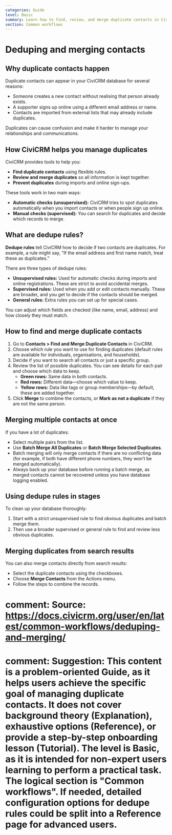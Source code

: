 ```yaml
---
categories: Guide
level: Basic
summary: Learn how to find, review, and merge duplicate contacts in CiviCRM so your organisation’s contact list stays clean and accurate, using easy-to-follow steps and built-in tools.
section: Common workflows
---
```


# Deduping and merging contacts

## Why duplicate contacts happen

Duplicate contacts can appear in your CiviCRM database for several reasons:
- Someone creates a new contact without realising that person already exists.
- A supporter signs up online using a different email address or name.
- Contacts are imported from external lists that may already include duplicates.

Duplicates can cause confusion and make it harder to manage your relationships and communications.

## How CiviCRM helps you manage duplicates

CiviCRM provides tools to help you:
- **Find duplicate contacts** using flexible rules.
- **Review and merge duplicates** so all information is kept together.
- **Prevent duplicates** during imports and online sign-ups.

These tools work in two main ways:
- **Automatic checks (unsupervised):** CiviCRM tries to spot duplicates automatically when you import contacts or when people sign up online.
- **Manual checks (supervised):** You can search for duplicates and decide which records to merge.

## What are dedupe rules?

**Dedupe rules** tell CiviCRM how to decide if two contacts are duplicates. For example, a rule might say, “If the email address and first name match, treat these as duplicates.”

There are three types of dedupe rules:
- **Unsupervised rules:** Used for automatic checks during imports and online registrations. These are strict to avoid accidental merges.
- **Supervised rules:** Used when you add or edit contacts manually. These are broader, and you get to decide if the contacts should be merged.
- **General rules:** Extra rules you can set up for special cases.

You can adjust which fields are checked (like name, email, address) and how closely they must match.

## How to find and merge duplicate contacts

1. Go to **Contacts > Find and Merge Duplicate Contacts** in CiviCRM.
2. Choose which rule you want to use for finding duplicates (default rules are available for individuals, organisations, and households).
3. Decide if you want to search all contacts or just a specific group.
4. Review the list of possible duplicates. You can see details for each pair and choose which data to keep.
   - **Green rows:** Same data in both contacts.
   - **Red rows:** Different data—choose which value to keep.
   - **Yellow rows:** Data like tags or group memberships—by default, these are added together.
5. Click **Merge** to combine the contacts, or **Mark as not a duplicate** if they are not the same person.

## Merging multiple contacts at once

If you have a lot of duplicates:
- Select multiple pairs from the list.
- Use **Batch Merge All Duplicates** or **Batch Merge Selected Duplicates**.
- Batch merging will only merge contacts if there are no conflicting data (for example, if both have different phone numbers, they won’t be merged automatically).
- Always back up your database before running a batch merge, as merged contacts cannot be recovered unless you have database logging enabled.

## Using dedupe rules in stages

To clean up your database thoroughly:
1. Start with a strict unsupervised rule to find obvious duplicates and batch merge them.
2. Then use a broader supervised or general rule to find and review less obvious duplicates.

## Merging duplicates from search results

You can also merge contacts directly from search results:
- Select the duplicate contacts using the checkboxes.
- Choose **Merge Contacts** from the Actions menu.
- Follow the steps to combine the records.

# comment: Source: https://docs.civicrm.org/user/en/latest/common-workflows/deduping-and-merging/
# comment: Suggestion: This content is a problem-oriented Guide, as it helps users achieve the specific goal of managing duplicate contacts. It does not cover background theory (Explanation), exhaustive options (Reference), or provide a step-by-step onboarding lesson (Tutorial). The level is Basic, as it is intended for non-expert users learning to perform a practical task. The logical section is "Common workflows". If needed, detailed configuration options for dedupe rules could be split into a Reference page for advanced users.